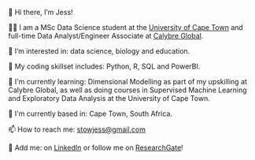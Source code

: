 👋 Hi there, I’m Jess!

👩‍🔬 I am a MSc Data Science student at the [University of Cape Town](https://science.uct.ac.za/data-science/msc-data-science-program-uct) and full-time Data Analyst/Engineer Associate at [Calybre Global](https://www.calybre.global/).

👀 I’m interested in: data science, biology and education. 

🌱 My coding skillset includes: Python, R, SQL and PowerBI. 

📖 I'm currently learning: Dimensional Modelling as part of my upskilling at Calybre Global, as well as doing courses in Supervised Machine Learning and Exploratory Data Analysis at the University of Cape Town. 

📍 I'm currently based in: Cape Town, South Africa.

📫 How to reach me: stowjess@gmail.com

🤝 Add me: on [LinkedIn](https://www.linkedin.com/in/jessicasarahstow/) or follow me on [ResearchGate](https://www.researchgate.net/profile/Jessica-Stow)!

<!---
jessicastow/jessicastow is a ✨ special ✨ repository because its `README.md` (this file) appears on your GitHub profile.
You can click the Preview link to take a look at your changes.
--->
